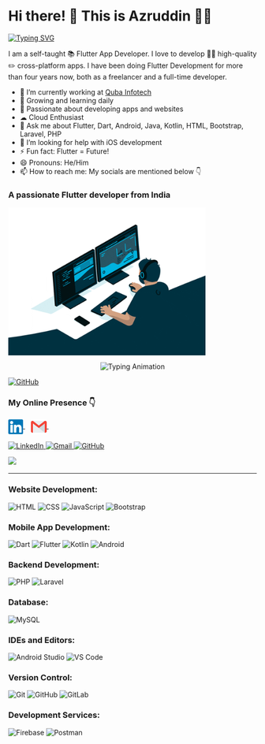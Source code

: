# Hi there! 👋 This is Azruddin 👨‍💻
[![Typing SVG](https://readme-typing-svg.herokuapp.com?font=Ubuntu&color=%2336BCF7&lines=%E2%9C%93+Android+Developer;%E2%9C%93+Coding+Enthusiast;%E2%9C%93+Flutter+Developer;%E2%9C%93+Blogger;%E2%9C%93)](https://git.io/typing-svg)

I am a self-taught 📚 Flutter App Developer. I love to develop 👨‍💻 high-quality ✏️ cross-platform apps. I have been doing Flutter Development for more than four years now, both as a freelancer and a full-time developer.

- 🔭 I’m currently working at [Quba Infotech](https://qubainfotech.com)
- 🌱 Growing and learning daily
- 💖 Passionate about developing apps and websites
- ☁ Cloud Enthusiast
- 💬 Ask me about Flutter, Dart, Android, Java, Kotlin, HTML, Bootstrap, Laravel, PHP
- 🤔 I’m looking for help with iOS development
- ⚡ Fun fact: Flutter = Future!
- 😄 Pronouns: He/Him
- 📫 How to reach me: My socials are mentioned below 👇
### A passionate Flutter developer from India
<img align="center" alt="Coding" width="400" src="https://github.com/Mirzaazmath/threads_clone/blob/main/assets/output/coding.gif">

<p align="center">
  <img src="./assets/typing.gif" alt="Typing Animation">
</p>


<p align="left">
  <a href="https://github.com/azruddin95" target="_blank">
    <img alt="GitHub" src="https://img.shields.io/badge/GitHub-100000?style=for-the-badge&logo=github&logoColor=white" />
  </a>
</p>

### My Online Presence 👇

<p align="left">
<a href="https://www.linkedin.com/in/azruddin-palasara-650196327" target="_blank">
  <img align="center" alt="azruddin-palasara | LinkedIn" width="30px" src="https://github.com/SatYu26/SatYu26/blob/master/Assets/Linkedin.svg" />
</a> &nbsp;&nbsp;
<a href="mailto:azruddin.connect@gmail.com">
  <img align="center" alt="azruddin-palasara | Gmail" width="32px" src="https://github.com/SatYu26/SatYu26/blob/master/Assets/Gmail.svg" />
</a> &nbsp;&nbsp;
</p>

<p align="left">
<a href="https://www.linkedin.com/in/azruddin-palasara-650196327" target="_blank">
  <img alt="LinkedIn" src="https://img.shields.io/badge/linkedin-0077B5?logo=linkedin&logoColor=white&style=for-the-badge" />
</a>

<a href="mailto:azruddin.connect@gmail.com">
  <img alt="Gmail" src="https://img.shields.io/badge/gmail-100000?style=for-the-badge&logo=gmail&logoColor=white" />
</a>

<a href="https://github.com/azruddin95">
  <img alt="GitHub" src="https://img.shields.io/badge/GitHub-100000?style=for-the-badge&logo=github&logoColor=white" />
</a>
</p>

![](https://komarev.com/ghpvc/?username=azruddin95&label=PROFILE+VIEWS&&color=green)

------------------
### Website Development:
![HTML](https://img.shields.io/badge/HTML-239120?style=for-the-badge&logo=html5&logoColor=white)
![CSS](https://img.shields.io/badge/CSS-1572B6?style=for-the-badge&logo=css3&logoColor=white)
![JavaScript](https://img.shields.io/badge/JavaScript-F7DF1E?style=for-the-badge&logo=javascript&logoColor=black)
![Bootstrap](https://img.shields.io/badge/Bootstrap-563D7C?style=for-the-badge&logo=bootstrap&logoColor=white)

### Mobile App Development:
![Dart](https://img.shields.io/badge/Dart-0175C2?style=for-the-badge&logo=dart&logoColor=white)
![Flutter](https://img.shields.io/badge/Flutter-02569B?style=for-the-badge&logo=flutter&logoColor=white)
![Kotlin](https://img.shields.io/badge/Kotlin-FF6C37?style=for-the-badge&logo=kotlin&logoColor=white)
![Android](https://img.shields.io/badge/Android-0175C2?style=for-the-badge&logo=android&logoColor=white)

### Backend Development:
![PHP](https://img.shields.io/badge/PHP-777BB4?style=for-the-badge&logo=php&logoColor=white)
![Laravel](https://img.shields.io/badge/Laravel-FF2D20?style=for-the-badge&logo=laravel&logoColor=white)

### Database:
![MySQL](https://img.shields.io/badge/MySQL-00000F?style=for-the-badge&logo=mysql&logoColor=white)

### IDEs and Editors:
![Android Studio](https://img.shields.io/badge/Android_Studio-3DDC84?style=for-the-badge&logo=android-studio&logoColor=white)
![VS Code](https://img.shields.io/badge/Visual_Studio_Code-007ACC?style=for-the-badge&logo=visual-studio-code&logoColor=white)

### Version Control:
![Git](https://img.shields.io/badge/Git-F05032?style=for-the-badge&logo=git&logoColor=white)
![GitHub](https://img.shields.io/badge/GitHub-181717?style=for-the-badge&logo=github&logoColor=white)
![GitLab](https://img.shields.io/badge/GitLab-FCA121?style=for-the-badge&logo=gitlab&logoColor=white)

### Development Services:
![Firebase](https://img.shields.io/badge/firebase-ffca28?style=for-the-badge&logo=firebase&logoColor=black)
![Postman](https://img.shields.io/badge/Postman-FF6C37?style=for-the-badge&logo=Postman&logoColor=white)
